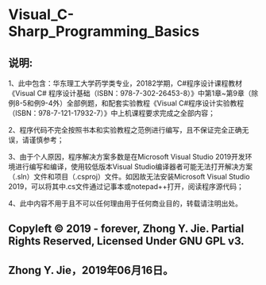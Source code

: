 # Visual_C-Sharp_Programming_Basics

## 说明:

1、此中包含：华东理工大学药学类专业，20182学期，C#程序设计课程教材《Visual C# 程序设计基础（ISBN：978-7-302-26453-8）》中第1章~第9章（除例8-5和例9-4外）全部例题，和配套实验教程《Visual C#程序设计实验教程（ISBN：978-7-121-17932-7）》中上机课程要求完成之全部内容；

2、程序代码不完全按照书本和实验教程之范例进行编写，且不保证完全正确无误，请谨慎参考；

3、由于个人原因，程序解决方案多数是在Microsoft Visual Studio 2019开发环境进行编写和编译，使用较低版本Visual Studio编译器者可能无法打开解决方案（.sln）文件和项目（.csproj）文件。如因故无法安装Microsoft Visual Studio 2019，可以将其中.cs文件通过记事本或notepad++打开，阅读程序源代码；

4、此中内容不用于且不可以任何理由用于任何商业目的，转载请注明出处。


## Copyleft © 2019 - forever, Zhong Y. Jie. Partial Rights Reserved, Licensed Under GNU GPL v3.
## Zhong Y. Jie，2019年06月16日。
